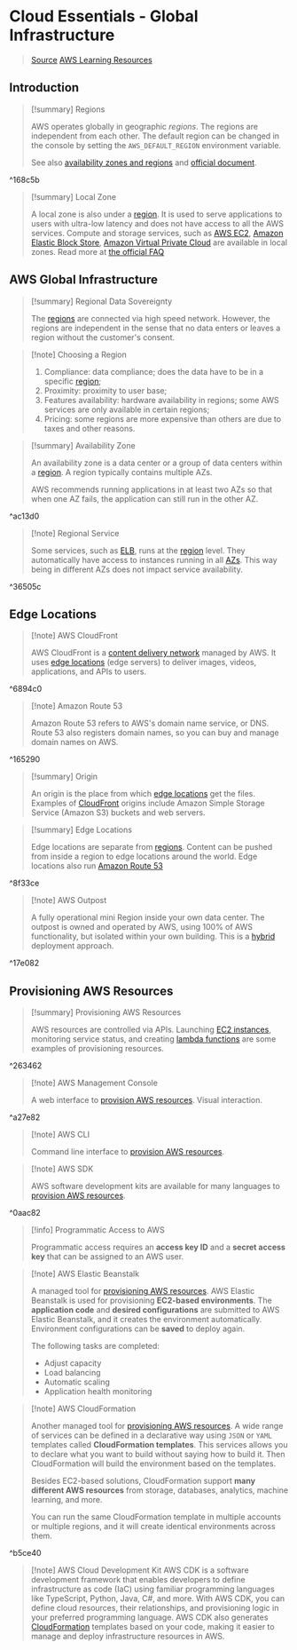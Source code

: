 # Cloud Essentials - Global Infrastructure

>[Source](https://explore.skillbuilder.aws/learn/course/134/play/99519/aws-cloud-practitioner-essentials)
>[AWS Learning Resources](AWS%20Learning%20Resources.md)
## Introduction

> [!summary] Regions
> 
> AWS operates globally in geographic *regions*. The regions are independent from each other. The default region can be changed in the console by setting the `AWS_DEFAULT_REGION` environment variable.
> 
> See also [availability zones and regions](2.2%20Compute%20in%20the%20Cloud.md#^avail) and [official document](https://docs.aws.amazon.com/AmazonRDS/latest/UserGuide/Concepts.RegionsAndAvailabilityZones.html).

^168c5b

> [!summary] Local Zone
> 
> A local zone is also under a [region](2.3%20Global%20Infrastructure.md#^168c5b). It is used to serve applications to users with ultra-low latency and does not have access to all the AWS services. Compute and storage services, such as [AWS EC2](2.2%20Compute%20in%20the%20Cloud.md#^d12940), [Amazon Elastic Block Store](2.5%20Storage%20and%20Databases.md#^85fa11), [Amazon Virtual Private Cloud](2.4%20Networking.md#^fd5b06) are available in local zones. Read more at [the official FAQ](https://aws.amazon.com/about-aws/global-infrastructure/localzones/faqs/)


## AWS Global Infrastructure

> [!summary] Regional Data Sovereignty
> 
> The [regions](2.3%20Global%20Infrastructure.md#^168c5b) are connected via high speed network. However, the regions are independent in the sense that no data enters or leaves a region without the customer's consent.

> [!note] Choosing a Region
> 
> 1. Compliance: data compliance; does the data have to be in a specific [region](2.3%20Global%20Infrastructure.md#^168c5b);
> 2. Proximity: proximity to user base;
> 3. Features availability: hardware availability in regions; some AWS services are only available in certain regions;
> 4. Pricing: some regions are more expensive than others are due to taxes and other reasons.

> [!summary] Availability Zone
> 
> An availability zone is a data center or a group of data centers within a [region](2.3%20Global%20Infrastructure.md#^168c5b). A region typically contains multiple AZs.
> 
> AWS recommends running applications in at least two AZs so that when one AZ fails, the application can still run in the other AZ.

^ac13d0

> [!note] Regional Service
> 
> Some services, such as [ELB](2.2%20Compute%20in%20the%20Cloud.md#^f73a6d), runs at the [region](2.3%20Global%20Infrastructure.md#^168c5b) level. They automatically have access to instances running in all [AZs](2.3%20Global%20Infrastructure.md#^ac13d0). This way being in different AZs does not impact service availability.

^36505c

## Edge Locations

> [!note] AWS CloudFront
> 
> AWS CloudFront is a [content delivery network](Content%20Delivery%20Network.md) managed by AWS. It uses [edge locations](2.3%20Global%20Infrastructure.md#^8f33ce) (edge servers) to deliver images, videos, applications, and APIs to users.

^6894c0

> [!note] Amazon Route 53
> 
> Amazon Route 53 refers to AWS's domain name service, or DNS. Route 53 also registers domain names, so you can buy and manage domain names on AWS.

^165290

> [!summary] Origin
> 
> An origin is the place from which [edge locations](2.3%20Global%20Infrastructure.md#^8f33ce) get the files. Examples of [CloudFront](2.3%20Global%20Infrastructure.md#^6894c0) origins include Amazon Simple Storage Service (Amazon S3) buckets and web servers.

> [!summary] Edge Locations
> 
> Edge locations are separate from [regions](2.3%20Global%20Infrastructure.md#^168c5b). Content can be pushed from inside a region to edge locations around the world. Edge locations also run [Amazon Route 53](2.3%20Global%20Infrastructure.md#^165290)

^8f33ce

> [!note] AWS Outpost
> 
> A fully operational mini Region inside your own data center. The outpost is owned and operated by AWS, using 100% of AWS functionality, but isolated within your own building. This is a [hybrid](2.1%20Introduction%20to%20AWS.md#^13aba4) deployment approach.

^17e082

## Provisioning AWS Resources

> [!summary] Provisioning AWS Resources
> 
> AWS resources are controlled via APIs. Launching [EC2 instances](2.2%20Compute%20in%20the%20Cloud.md#^d12940), monitoring service status, and creating [lambda functions](2.2%20Compute%20in%20the%20Cloud.md#^071256) are some examples of provisioning resources.

^263462

> [!note] AWS Management Console
> 
> A web interface to [provision AWS resources](2.3%20Global%20Infrastructure.md#^263462). Visual interaction.

^a27e82

> [!note] AWS CLI
> 
> Command line interface to [provision AWS resources](2.3%20Global%20Infrastructure.md#^263462).

> [!note] AWS SDK
> 
> AWS software development kits are available for many languages to [provision AWS resources](2.3%20Global%20Infrastructure.md#^263462).

^0aac82

> [!info] Programmatic Access to AWS
> 
> Programmatic access requires an **access key ID** and a **secret access key** that can be assigned to an AWS user.

> [!note] AWS Elastic Beanstalk
> 
> A managed tool for [provisioning AWS resources](2.3%20Global%20Infrastructure.md#^263462). AWS Elastic Beanstalk is used for provisioning **EC2-based environments**. The **application code** and **desired configurations** are submitted to AWS Elastic Beanstalk, and it creates the environment automatically. Environment configurations can be **saved** to deploy again.
> 
> The following tasks are completed:
> - Adjust capacity
> - Load balancing
> - Automatic scaling
> - Application health monitoring

> [!note] AWS CloudFormation
> 
> Another managed tool for [provisioning AWS resources](2.3%20Global%20Infrastructure.md#^263462). A wide range of services can be defined in a declarative way using `JSON` or `YAML` templates called **CloudFormation templates**. This services allows you to declare what you want to build without saying how to build it. Then CloudFormation will build the environment based on the templates.
> 
> Besides EC2-based solutions, CloudFormation support **many different AWS resources** from storage, databases, analytics, machine learning, and more.
> 
> You can run the same CloudFormation template in multiple accounts or multiple regions, and it will create identical environments across them.

^b5ce40

> [!note] AWS Cloud Development Kit
> AWS CDK is a software development framework that enables developers to define infrastructure as code (IaC) using familiar programming languages like TypeScript, Python, Java, C#, and more. With AWS CDK, you can define cloud resources, their relationships, and provisioning logic in your preferred programming language. AWS CDK also generates [CloudFormation](#^b5ce40) templates based on your code, making it easier to manage and deploy infrastructure resources in AWS.

